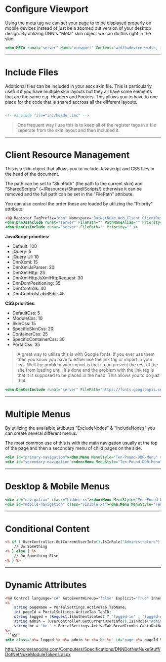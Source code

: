 
# Configure Viewport #

Using the meta tag we can set your page to to be displayed properly on mobile devices instead of just be a zoomed out version of your desktop design. By utilizing DNN's "Meta" skin object we can do this right in the skin.

```ASP
<dnn:META runat="server" Name="viewport" Content="width=device-width, initial-scale=1.0, maximum-scale=1.0, user-scalable=0" />
```




---
# Include Files #

Additional files can be included in your ascx skin file. This is particularly usefull if you have multiple skin layouts but they all have some elements that are the same e.g. Headers and Footers. This allows you to have to one place for the code that is shared accross all the different layouts.

```ASP

<!--#include file="inc/header.inc" -->

```

> One frequent way I use this is to keep all of the register tags in a file seperate from the skin layout and then included it.





---
# Client Resource Management #

This is a skin object that allows you to include Javascript and CSS files in the head of the document.

The path can be set to "SkinPath" (the path to the current skin) and "SharedScripts" (~/Resources/Shared/Scripts/) otherwise it can be removed and the full path can be set in the "FilePath" attribute.

You can also control the order these are loaded by utilizing the "Priority" attribute.

```ASP
<%@ Register TagPrefix="dnn" Namespace="DotNetNuke.Web.Client.ClientResourceManagement" Assembly="DotNetNuke.Web.Client" %>
<dnn:DnnJsInclude runat="server" FilePath="" PathNameAlias="" Priority="" />
<dnn:DnnCssInclude runat="server" FilePath="" Priority="" />
```

**JavaScript priorities:**
+ Default: 100
+ jQuery: 5
+ jQuery UI: 10
+ DnnXxml: 15
+ DnnXmlJsParser: 20
+ DnnXmlHttp: 25
+ DnnXmlHttpJsXmlHttpRequest: 30
+ DnnDomPositioning: 35
+ DnnControls: 40
+ DnnControlsLabelEdit: 45

**CSS priorities:**
+ DefaultCss: 5
+ ModuleCss: 10
+ SkinCss: 15
+ SpecificSkinCss: 20
+ ContainerCss: 25
+ SpecificContainerCss: 30
+ PortalCss: 35

 > A great way to utilize this is with Google fonts. If you ever use them then you know you have to either use the link tag or import in your css. Well the problem with import is that it can prevent the rest of the site from loading untill it's done and the problem with the link tag is that it is supposed to be placed in the head. This allows you to do just that.

```ASP
<dnn:DnnCssInclude runat="server" FilePath="https://fonts.googleapis.com/css?family=Open+Sans:400,300,300italic,400italic,600,600italic,700,700italic,800,800italic|Libre+Baskerville:400,400italic,700" />
```





---
# Multiple Menus #

By utilizing the availaible attibutes "ExcludeNodes" & "IncludeNodes" you can create several different menus.

The most common use of this is with the main navigation usually at the top of the page and then a secondary menu of child pages on the side.

```ASP
<div id="primary-navigation"><dnn:Menu MenuStyle="Ten-Pound-DDR-Menu" runat="server" NodeSelector="*,0,5" ExcludeNodes="123,124,125,126,127"></dnn:MENU></div>
<div id="secondary-navigation"><dnn:Menu MenuStyle="Ten-Pound-DDR-Menu" runat="server" NodeSelector="*,0,5" IncludeNodes="123,124,125,126,127"></dnn:MENU></div>
```





---
# Desktop & Mobile Menus #

```ASP
<div id="navigation" class="hidden-xs"><dnn:Menu MenuStyle="Ten-Pound-DDR-Menu" runat="server" NodeSelector="*,0,5"></dnn:MENU></div>
<div id="mobile-navigation" class="visible-xs"><dnn:Menu MenuStyle="Ten-Pound-DDR-Menu-Mobile" runat="server" NodeSelector="*,0,5"></dnn:MENU></div>
```





---
# Conditional Content #

```ASP
<% if ( UserController.GetCurrentUserInfo().IsInRole("Administrators") ) { %>
	// Do Something
<% } else { %>
	// Do Something Else
<% } %>
```





---
# Dynamic Attributes #
```ASP
<%@ Control language="c#" AutoEventWireup="false" Explicit="True" Inherits="DotNetNuke.UI.Skins.Skin" %>
<%
	string pageName = PortalSettings.ActiveTab.TabName;
	int pageId = PortalSettings.ActiveTab.TabID;
	string logged = (Request.IsAuthenticated) ? "logged-in" : "logged-out";
	string admin = (UserController.GetCurrentUserInfo().IsInRole("Administrators")) ? "admin" : "";
	string bc = "bc-" + PortalSettings.ActiveTab.BreadCrumbs.Cast<DotNetNuke.Entities.Tabs.TabInfo>().First().TabID;
%>
```ASP
<div class="<%= logged %> <%= admin %> <%= bc %>" id="page-<%= pageId %>" data-name="<%= pageName %>">...</div>
```
http://boomerangdns.com/Computers/Specifications/DNNDotNetNukeStuff/DotNetNukeModuleTokens.aspx